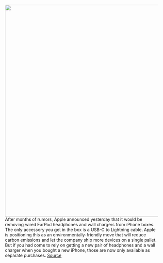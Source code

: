 <img src='https://cdn.vox-cdn.com/thumbor/kQMqGuLMu3fPFJAdk_yXqZxF83I=/0x0:2000x1325/1200x800/filters:focal(831x591:1151x911)/cdn.vox-cdn.com/uploads/chorus_image/image/67631131/lightingpods001.0.jpg' width='700px' /><br/>
After months of rumors, Apple announced yesterday that it would be removing wired EarPod headphones and wall chargers from iPhone boxes. The only accessory you get in the box is a USB-C to Lightning cable. Apple is positioning this as an environmentally-friendly move that will reduce carbon emissions and let the company ship more devices on a single pallet. But if you had come to rely on getting a new pair of headphones and a wall charger when you bought a new iPhone, those are now only available as separate purchases.
<a href='https://www.theverge.com/2020/10/14/21516121/apple-iphone-earpods-wired-headphones-wall-charger-prices-cut-10-dollars'> Source <a/>
